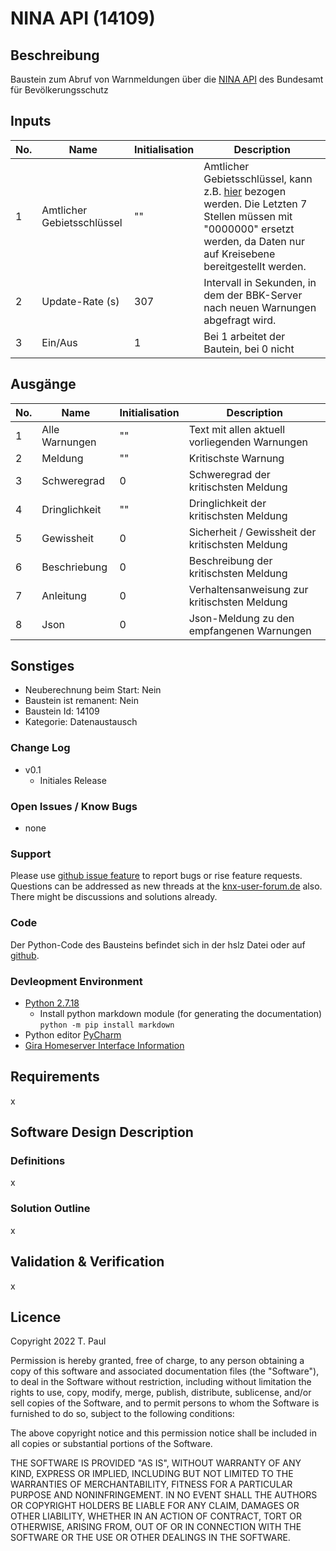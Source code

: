 # NINA API (14109)

## Beschreibung 

Baustein zum Abruf von Warnmeldungen über die <a href="https://nina.api.bund.dev/">NINA API</a> des Bundesamt für Bevölkerungsschutz</p>

## Inputs

| No. | Name | Initialisation | Description |
| --- | --- | --- | --- |
| 1 | Amtlicher Gebietsschlüssel | "" | Amtlicher Gebietsschlüssel, kann z.B. <a href="">hier</a> bezogen werden. Die Letzten 7 Stellen müssen mit "0000000" ersetzt werden, da Daten nur auf Kreisebene bereitgestellt werden. |
| 2 | Update-Rate (s) | 307 | Intervall in Sekunden, in dem der BBK-Server nach neuen Warnungen abgefragt wird. |
| 3 | Ein/Aus | 1 | Bei 1 arbeitet der Bautein, bei 0 nicht |


## Ausgänge

| No. | Name | Initialisation | Description |
| --- | --- | --- | --- |
| 1 | Alle Warnungen | "" | Text mit allen aktuell vorliegenden Warnungen |
| 2 | Meldung | "" | Kritischste Warnung |
| 3 | Schweregrad | 0 | Schweregrad der kritischsten Meldung |
| 4 | Dringlichkeit | "" | Dringlichkeit der kritischsten Meldung |
| 5 | Gewissheit | 0 | Sicherheit / Gewissheit der kritischsten Meldung |
| 6 | Beschriebung | 0 | Beschreibung der kritischsten Meldung |
| 7 | Anleitung | 0 | Verhaltensanweisung zur kritischsten Meldung |
| 8 | Json | 0 | Json-Meldung zu den empfangenen Warnungen |

## Sonstiges

- Neuberechnung beim Start: Nein
- Baustein ist remanent: Nein
- Baustein Id: 14109
- Kategorie: Datenaustausch

### Change Log

- v0.1
    - Initiales Release

### Open Issues / Know Bugs

- none

### Support

Please use [github issue feature](https://github.com/En3rGy/14109_NINA_API/issues) to report bugs or rise feature requests.
Questions can be addressed as new threads at the [knx-user-forum.de](https://knx-user-forum.de) also. There might be discussions and solutions already.

### Code

Der Python-Code des Bausteins befindet sich in der hslz Datei oder auf [github](https://github.com/En3rGy/14102_FritzBox_TR-064).

### Devleopment Environment

- [Python 2.7.18](https://www.python.org/download/releases/2.7/)
    - Install python markdown module (for generating the documentation) `python -m pip install markdown`
- Python editor [PyCharm](https://www.jetbrains.com/pycharm/)
- [Gira Homeserver Interface Information](http://www.hs-help.net/hshelp/gira/other_documentation/Schnittstelleninformationen.zip)

## Requirements

x

## Software Design Description

### Definitions

x

### Solution Outline

x

## Validation & Verification

x

## Licence

Copyright 2022 T. Paul

Permission is hereby granted, free of charge, to any person obtaining a copy of this software and associated documentation files (the "Software"), to deal in the Software without restriction, including without limitation the rights to use, copy, modify, merge, publish, distribute, sublicense, and/or sell copies of the Software, and to permit persons to whom the Software is furnished to do so, subject to the following conditions:

The above copyright notice and this permission notice shall be included in all copies or substantial portions of the Software.

THE SOFTWARE IS PROVIDED "AS IS", WITHOUT WARRANTY OF ANY KIND, EXPRESS OR IMPLIED, INCLUDING BUT NOT LIMITED TO THE WARRANTIES OF MERCHANTABILITY, FITNESS FOR A PARTICULAR PURPOSE AND NONINFRINGEMENT. IN NO EVENT SHALL THE AUTHORS OR COPYRIGHT HOLDERS BE LIABLE FOR ANY CLAIM, DAMAGES OR OTHER LIABILITY, WHETHER IN AN ACTION OF CONTRACT, TORT OR OTHERWISE, ARISING FROM, OUT OF OR IN CONNECTION WITH THE SOFTWARE OR THE USE OR OTHER DEALINGS IN THE SOFTWARE.

